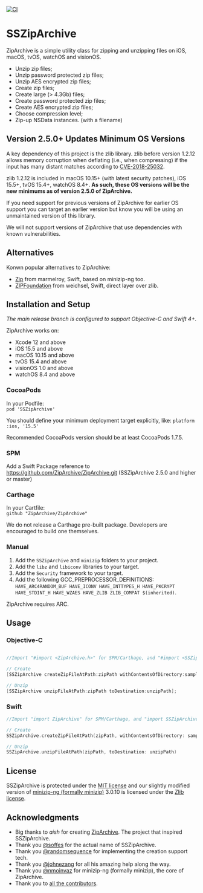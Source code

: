 [![CI](https://github.com/ZipArchive/ZipArchive/workflows/CI/badge.svg)](https://github.com/ZipArchive/ZipArchive/actions?query=workflow%3ACI)

# SSZipArchive

ZipArchive is a simple utility class for zipping and unzipping files on iOS, macOS, tvOS, watchOS and visionOS.

- Unzip zip files;
- Unzip password protected zip files;
- Unzip AES encrypted zip files;
- Create zip files;
- Create large (> 4.3Gb) files;
- Create password protected zip files;
- Create AES encrypted zip files;
- Choose compression level;
- Zip-up NSData instances. (with a filename)

## Version 2.5.0+ Updates Minimum OS Versions

A key dependency of this project is the zlib library. zlib before version 1.2.12 allows memory corruption when deflating (i.e., when compressing) if the input has many distant matches according to [CVE-2018-25032](https://nvd.nist.gov/vuln/detail/cve-2018-25032).  

zlib 1.2.12 is included in macOS 10.15+ (with latest security patches), iOS 15.5+, tvOS 15.4+, watchOS 8.4+.  **As such, these OS versions will be the new minimums as of version 2.5.0 of ZipArchive.** 

If you need support for previous versions of ZipArchive for earlier OS support you can target an earlier version but know you will be using an unmaintained version of this library. 

We will not support versions of ZipArchive that use dependencies with known vulnerabilities. 

## Alternatives

Konwn popular alternatives to ZipArchive:
* [Zip](https://github.com/marmelroy/Zip) from marmelroy, Swift, based on minizip-ng too.
* [ZIPFoundation](https://github.com/weichsel/ZIPFoundation) from weichsel, Swift, direct layer over zlib.

## Installation and Setup

*The main release branch is configured to support Objective-C and Swift 4+.*

ZipArchive works on:
- Xcode 12 and above
- iOS 15.5 and above
- macOS 10.15 and above
- tvOS 15.4 and above
- visionOS 1.0 and above
- watchOS 8.4 and above

### CocoaPods
In your Podfile:  
`pod 'SSZipArchive'`

You should define your minimum deployment target explicitly, like:
`platform :ios, '15.5'`

Recommended CocoaPods version should be at least CocoaPods 1.7.5.

### SPM
Add a Swift Package reference to https://github.com/ZipArchive/ZipArchive.git (SSZipArchive 2.5.0 and higher or master)

### Carthage
In your Cartfile:  
`github "ZipArchive/ZipArchive"`

We do not release a Carthage pre-built package. Developers are encouraged to build one themselves.

### Manual

1. Add the `SSZipArchive` and `minizip` folders to your project.
2. Add the `libz` and `libiconv` libraries to your target.
3. Add the `Security` framework to your target.
4. Add the following GCC_PREPROCESSOR_DEFINITIONS: `HAVE_ARC4RANDOM_BUF HAVE_ICONV HAVE_INTTYPES_H HAVE_PKCRYPT HAVE_STDINT_H HAVE_WZAES HAVE_ZLIB ZLIB_COMPAT $(inherited)`.

ZipArchive requires ARC.

## Usage

### Objective-C

```objective-c

//Import "#import <ZipArchive.h>" for SPM/Carthage, and "#import <SSZipArchive.h>" for CocoaPods.

// Create
[SSZipArchive createZipFileAtPath:zipPath withContentsOfDirectory:sampleDataPath];

// Unzip
[SSZipArchive unzipFileAtPath:zipPath toDestination:unzipPath];
```

### Swift

```swift
//Import "import ZipArchive" for SPM/Carthage, and "import SSZipArchive" for CocoaPods.

// Create
SSZipArchive.createZipFileAtPath(zipPath, withContentsOfDirectory: sampleDataPath)

// Unzip
SSZipArchive.unzipFileAtPath(zipPath, toDestination: unzipPath)
```

## License

SSZipArchive is protected under the [MIT license](https://github.com/samsoffes/ssziparchive/raw/master/LICENSE) and our slightly modified version of [minizip-ng (formally minizip)](https://github.com/zlib-ng/minizip-ng) 3.0.10 is licensed under the [Zlib license](https://www.zlib.net/zlib_license.html).

## Acknowledgments

* Big thanks to *aish* for creating [ZipArchive](https://code.google.com/archive/p/ziparchive/). The project that inspired SSZipArchive.
* Thank you [@soffes](https://github.com/soffes) for the actual name of SSZipArchive.
* Thank you [@randomsequence](https://github.com/randomsequence) for implementing the creation support tech.
* Thank you [@johnezang](https://github.com/johnezang) for all his amazing help along the way.
* Thank you [@nmoinvaz](https://github.com/nmoinvaz) for minizip-ng (formally minizip), the core of ZipArchive.
* Thank you to [all the contributors](https://github.com/ZipArchive/ZipArchive/graphs/contributors).
